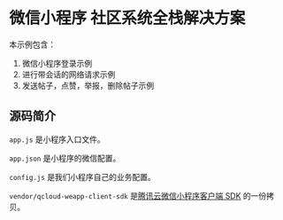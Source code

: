 微信小程序 社区系统全栈解决方案
=====================================

本示例包含：

1. 微信小程序登录示例
2. 进行带会话的网络请求示例
3. 发送帖子，点赞，举报，删除帖子示例

## 源码简介

`app.js` 是小程序入口文件。

`app.json` 是小程序的微信配置。

`config.js` 是我们小程序自己的业务配置。

`vendor/qcloud-weapp-client-sdk` 是[腾讯云微信小程序客户端 SDK](https://github.com/tencentyun/weapp-client-sdk) 的一份拷贝。
